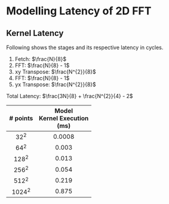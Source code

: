 # Modelling Latency of 2D FFT

## Kernel Latency

Following shows the stages and its respective latency in cycles.

1. Fetch: $`\frac{N}{8}`$
2. FFT: $`\frac{N}{8} - 1`$
3. xy Transpose: $`\frac{N^{2}}{8}`$
4. FFT: $`\frac{N}{8} - 1`$
5. yx Transpose: $`\frac{N^{2}}{8}`$

Total Latency: $`\frac{3N}{8} + \frac{N^{2}}{4} - 2`$

| \# points | Model<br>Kernel Execution<br>(ms) |
|:---------:|:---------------------------------:|
|   32$^2$  |               0.0008              |
|   64$^2$  |               0.003               |
|  128$^2$  |               0.013               |
|  256$^2$  |               0.054               |
|  512$^2$  |               0.219               |
|  1024$^2$ |               0.875               |